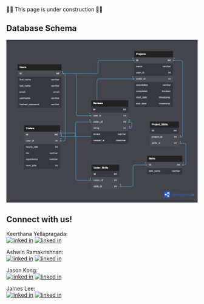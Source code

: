 🚧🚧 This page is under construction 🚧🚧


## Database Schema

![codebunny-dbdiagram]

[codebunny-dbdiagram]: ./assets/database-schema.png


## Connect with us!

Keerthana Yellapragada:
<br>
[![linked in][github-icon]][github-url-keerthana]
[![linked in][linkedin-icon]][linkedin-url-keerthana]
<br>

Ashwin Ramakrishnan:
<br>
[![linked in][github-icon]][github-url-ashwin]
[![linked in][linkedin-icon]][linkedin-url-ashwin]
<br>

Jason Kong:
<br>
[![linked in][github-icon]][github-url-jason]
[![linked in][linkedin-icon]][linkedin-url-jason]
<br>

James Lee:
<br>
[![linked in][github-icon]][github-url-james]
[![linked in][linkedin-icon]][linkedin-url-james]
<br>

<!-- Markdown Links and Icons -->
[github-icon]: https://skillicons.dev/icons?i=github
[linkedin-icon]: https://skillicons.dev/icons?i=linkedin
[linkedin-url-keerthana]: https://www.linkedin.com/in/keerthana-yellapragada/
[linkedin-url-ashwin]: https://www.linkedin.com/in/ashwin-ramakrishnan-4910b9b1/
[linkedin-url-jason]: https://www.linkedin.com/in/jason-kong-39552922/
[linkedin-url-james]: https://linkedin.com/in/jameswonlee
[github-url-keerthana]: https://github.com/Keerthana-Yellapragada
[github-url-ashwin]: https://github.com/ashramki96
[github-url-jason]: https://github.com/jrkong216
[github-url-james]: https://github.com/jameswonlee